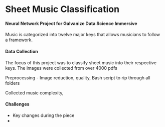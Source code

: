 # Sheet Music Classification
#### Neural Network Project for Galvanize Data Science Immersive

Music is categorized into twelve major keys that allows musicians to follow a framework.


#### Data Collection

The focus of this project was to classify sheet music into their respective keys. The images were collected from over 4000 pdfs

Preprocessing -
Image reduction, quality,
Bash script to rip through all folders

Collected music complexity, 



#### Challenges

* Key changes during the piece
*
